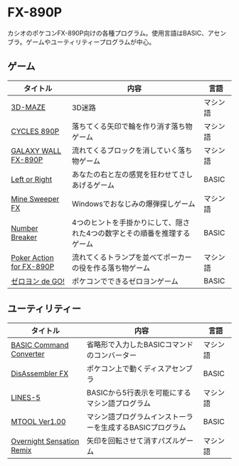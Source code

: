 # FX-890P

カシオのポケコンFX-890P向けの各種プログラム。使用言語はBASIC、アセンブラ。ゲームやユーティリティープログラムが中心。

## ゲーム

| タイトル | 内容 | 言語 |
| --- | --- | --- |
| [3D-MAZE](3d-maze/readme.md) | 3D迷路 | マシン語 |
| [CYCLES 890P](cycles-890p/readme.md) | 落ちてくる矢印で輪を作り消す落ち物ゲーム | マシン語 |
| [GALAXY WALL FX-890P](galaxy-wall-fx-890p/readme.md) | 流れてくるブロックを消していく落ち物ゲーム | マシン語 |
| [Left or Right](left-or-right/readme.md) | あなたの右と左の感覚を狂わせてさしあげるゲーム | BASIC |
| [Mine Sweeper FX](mine-sweeper-fx/readme.md) | Windowsでおなじみの爆弾探しゲーム | マシン語 |
| [Number Breaker](number-breaker/readme.md) | 4つのヒントを手掛かりにして、隠された4つの数字とその順番を推理するゲーム | BASIC |
| [Poker Action for FX-890P](poker-action/readme.md) | 流れてくるトランプを並べてポーカーの役を作る落ち物ゲーム | マシン語 |
| [ゼロヨン de GO!](zero-yon-de-go/readme.md) | ポケコンでできるゼロヨンゲーム | BASIC |

## ユーティリティー

| タイトル | 内容 | 言語 |
| --- | --- | --- |
| [BASIC Command Converter](basic-command-converter/readme.md) | 省略形で入力したBASICコマンドのコンバーター | マシン語 |
| [DisAssembler FX](disassembler-fx/readme.md) | ポケコン上で動くディスアセンブラ | BASIC |
| [LINES-5](lines5/readme.md) | BASICから5行表示を可能にするマシン語プログラム | マシン語 |
| [MTOOL Ver1.00](mtool100/readme.md) | マシン語プログラムインストーラーを生成するBASICプログラム | BASIC |
| [Overnight Sensation Remix](overnight-sensation-remix/readme.md) | 矢印を回転させて消すパズルゲーム | マシン語 |
